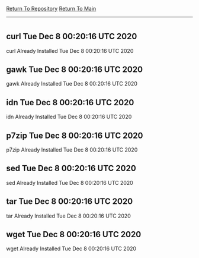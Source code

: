 [Return To Repository](https://github.com/deathbybandaid/piholeparser/)
[Return To Main](https://github.com/deathbybandaid/piholeparser/blob/master/RecentRunLogs/Mainlog.md)
____________________________________
# 
## curl Tue Dec  8 00:20:16 UTC 2020
curl Already Installed Tue Dec  8 00:20:16 UTC 2020
## gawk Tue Dec  8 00:20:16 UTC 2020
gawk Already Installed Tue Dec  8 00:20:16 UTC 2020
## idn Tue Dec  8 00:20:16 UTC 2020
idn Already Installed Tue Dec  8 00:20:16 UTC 2020
## p7zip Tue Dec  8 00:20:16 UTC 2020
p7zip Already Installed Tue Dec  8 00:20:16 UTC 2020
## sed Tue Dec  8 00:20:16 UTC 2020
sed Already Installed Tue Dec  8 00:20:16 UTC 2020
## tar Tue Dec  8 00:20:16 UTC 2020
tar Already Installed Tue Dec  8 00:20:16 UTC 2020
## wget Tue Dec  8 00:20:16 UTC 2020
wget Already Installed Tue Dec  8 00:20:16 UTC 2020
